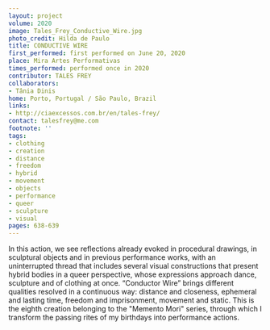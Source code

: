 ```yaml
---
layout: project
volume: 2020
image: Tales_Frey_Conductive_Wire.jpg
photo_credit: Hilda de Paulo
title: CONDUCTIVE WIRE
first_performed: first performed on June 20, 2020
place: Mira Artes Performativas
times_performed: performed once in 2020
contributor: TALES FREY
collaborators:
- Tânia Dinis
home: Porto, Portugal / São Paulo, Brazil
links:
- http://ciaexcessos.com.br/en/tales-frey/
contact: talesfrey@me.com
footnote: ''
tags:
- clothing
- creation
- distance
- freedom
- hybrid
- movement
- objects
- performance
- queer
- sculpture
- visual
pages: 638-639
---
```



In this action, we see reflections already evoked in procedural drawings, in sculptural objects and in previous performance works, with an uninterrupted thread that includes several visual constructions that present hybrid bodies in a queer perspective, whose expressions approach dance, sculpture and of clothing at once.
“Conductor Wire” brings different qualities resolved in a continuous way: distance and closeness, ephemeral and lasting time, freedom and imprisonment, movement and static.
This is the eighth creation belonging to the "Memento Mori" series, through which I transform the passing rites of my birthdays into performance actions.
